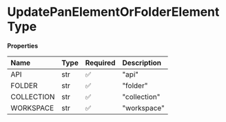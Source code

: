 # UpdatePanElementOrFolderElementType

**Properties**

| Name       | Type | Required | Description  |
| :--------- | :--- | :------- | :----------- |
| API        | str  | ✅       | "api"        |
| FOLDER     | str  | ✅       | "folder"     |
| COLLECTION | str  | ✅       | "collection" |
| WORKSPACE  | str  | ✅       | "workspace"  |

<!-- This file was generated by liblab | https://liblab.com/ -->
